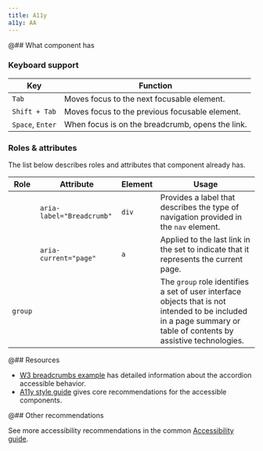 ```yaml
---
title: A11y
a11y: AA
---
```


@## What component has

### Keyboard support

| Key              | Function                                         |
| ---------------- | ------------------------------------------------ |
| `Tab`            | Moves focus to the next focusable element.       |
| `Shift + Tab`    | Moves focus to the previous focusable element.   |
| `Space`, `Enter` | When focus is on the breadcrumb, opens the link. |

### Roles & attributes

The list below describes roles and attributes that component already has.

| Role    | Attribute                 | Element | Usage                                                                                                                                                             |
| ------- | ------------------------- | ------- | ----------------------------------------------------------------------------------------------------------------------------------------------------------------- |
|         | `aria-label="Breadcrumb"` | `div`   | Provides a label that describes the type of navigation provided in the `nav` element.                                                                             |
|         | `aria-current="page"`     | `a`     | Applied to the last link in the set to indicate that it represents the current page.                                                                              |
| `group` |                           |         | The `group` role identifies a set of user interface objects that is not intended to be included in a page summary or table of contents by assistive technologies. |

@## Resources

- [W3 breadcrumbs example](https://www.w3.org/TR/wai-aria-practices-1.1/examples/breadcrumb/index.html) has detailed information about the accordion accessible behavior.
- [A11y style guide](https://a11y-style-guide.com/style-guide/section-navigation.html) gives core recommendations for the accessible components.

@## Other recommendations

See more accessibility recommendations in the common [Accessibility guide](/core-principles/a11y/).
